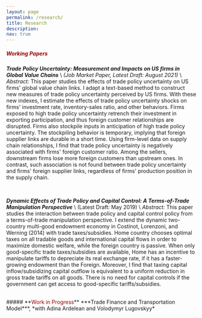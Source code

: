 ```yaml
---
layout: page
permalink: /research/
title: Research
description: 
nav: true
---
```


##### **<span style="color:#990000">Working Papers</span>**
***Trade Policy Uncertainty: Measurement and Impacts on US firms in Global Value Chains*** \\
*(Job Market Paper, Latest Draft: August 2021)* \\
*Abstract:* This paper studies the effects of trade policy uncertainty on US firms' global value chain links. I adapt a text-based method to construct new measures of trade policy uncertainty perceived by US firms. With these new indexes, I estimate the effects of trade policy uncertainty shocks on firms' investment rate, inventory-sales ratio, and other behaviors. Firms exposed to high trade policy uncertainty retrench their investment in exporting participation, and thus foreign customer relationships are disrupted. Firms also stockpile inputs in anticipation of high trade policy uncertainty. The stockpiling behavior is temporary, implying that foreign supplier links are durable in a short time. Using firm-level data on supply chain relationships, I find that trade policy uncertainty is negatively associated with firms' foreign customer ratio. Among the sellers, downstream firms lose more foreign customers than upstream ones. In contrast, such association is not found between trade policy uncertainty and firms' foreign supplier links, regardless of firms' production position in the supply chain. 

<br/>

***Dynamic Effects of Trade Policy and Capital Control: A Terms-of-Trade Manipulation Perspective*** \\
(Latest Draft: May 2019) \\
*Abstract:*  This paper studies the interaction between trade policy and capital control policy from a terms-of-trade manipulation perspective. I extend the dynamic two-country multi-good endowment economy in Costinot, Lorenzoni, and Werning (2014) with trade taxes/subsidies. Home country chooses optimal taxes on all tradable goods and international capital flows in order to maximize domestic welfare, while the foreign country is passive. When only good-specific trade taxes/subsidies are available, Home has an incentive to manipulate tariffs to depreciate its real exchange rate, if it has a faster-growing endowment than the Foreign. Moreover, I find that taxing capital inflow/subsidizing capital outflow is equivalent to a uniform reduction in gross trade tariffs on all goods. There is no need for capital controls if the government can get access to good-specific tariffs/subsidies.

<br/>
##### **<span style="color:#990000">Work in Progress</span>**
***Trade Finance and Transportation Model***, *with Adina Ardelean and Volodymyr Lugovskyy*







